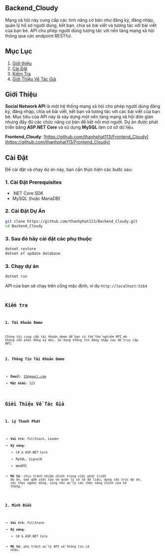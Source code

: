## Backend_Cloudy
Mạng xã hội này cung cấp các tính năng cơ bản như đăng ký, đăng nhập, quản lý hồ sơ người dùng, kết bạn, chia sẻ bài viết và tương tác với bài viết của bạn bè. API cho phép người dùng tương tác với nền tảng mạng xã hội thông qua các endpoint RESTful.

## Mục Lục
1. [Giới thiệu](#giới-thiệu)
2. [Cài Đặt](#cài-đặt)
3. [Kiểm Tra](#kiểm-tra)
4. [Giới Thiệu Về Tác Giả](#giới-thiệu-về-tác-giả)

## Giới Thiệu

**Social Network API** là một hệ thống mạng xã hội cho phép người dùng đăng ký, đăng nhập, chia sẻ bài viết, kết bạn và tương tác với các bài viết của bạn bè. Mục tiêu của API này là xây dựng một nền tảng mạng xã hội đơn giản nhưng đầy đủ các chức năng cơ bản để kết nối mọi người. Dự án được phát triển bằng **ASP.NET Core** và sử dụng **MySQL** làm cơ sở dữ liệu.

**Frontend_Cloudy**: [https://github.com/thanhphat113/Frontend_Cloudy](https://github.com/thanhphat113/Frontend_Cloudy) 

## Cài Đặt

Để cài đặt và chạy dự án này, bạn cần thực hiện các bước sau:

### 1. Cài Đặt Prerequisites

- .NET Core SDK
- MySQL (hoặc MariaDB)
  
### 2. Cài Đặt Dự Án

```bash
git clone https://github.com/thanhphat113/Backend_Cloudy.git
cd Backend_Cloudy
```

### 3. Sau đó hãy cài đặt các phụ thuộc

```bash
dotnet restore
dotnet ef update database
```

### 3. Chạy dự án

```bash
dotnet run
```
API của bạn sẽ chạy trên cổng mặc định, ví dụ <code>http://localhost:5164<code>

## Kiểm tra
### 1. Tài Khoản Demo

Chúng tôi cung cấp tài khoản demo để bạn có thể thử nghiệm API mà không cần phải đăng ký mới. Sử dụng thông tin đăng nhập sau để truy cập API:

### 2. Thông Tin Tài Khoản Demo

- **Email**: 15@gmail.com
- **Mật khẩu**: 123


## Giới Thiệu Về Tác Giả

### 1. **Lý Thanh Phát**

- **Vai trò**: FullStack, Leader
- **Kỹ năng**: 
  - C# & ASP.NET Core
  - MySQL, SignalR
  - WebRTC
- **Mô tả**: chịu trách nhiệm chính trong việc phát triển dự án, bao gồm việc tạo và quản lý cơ sở dữ liệu, dựng cấu trúc dự án, xác thực người dùng, cũng như xử lý các chức năng chính của hệ thống.

### 2. **Minh Điền**
- **Vai trò**: FullStack
- **Kỹ năng**:
  - C# & ASP.NET Core
- **Mô tả**: phụ trách xử lý API về thông tin cá nhân.



